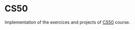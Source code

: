 # CS50

Implementation of the exercices and projects of <a href="https://cs50.harvard.edu/x/2024/">CS50</a> course.